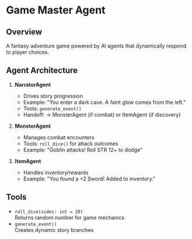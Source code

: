 # Game Master Agent  

## Overview  
A fantasy adventure game powered by AI agents that dynamically respond to player choices.  

## Agent Architecture  
1. **NarratorAgent**  
   - Drives story progression  
   - Example: "You enter a dark cave. A faint glow comes from the left."  
   - Tools: `generate_event()`  
   - Handoff: → MonsterAgent (if combat) or ItemAgent (if discovery)  

2. **MonsterAgent**  
   - Manages combat encounters  
   - Tools: `roll_dice()` for attack outcomes  
   - Example: "Goblin attacks! Roll STR 12+ to dodge"  

3. **ItemAgent**  
   - Handles inventory/rewards  
   - Example: "You found a +2 Sword! Added to inventory."  

## Tools  
- `roll_dice(sides: int = 20)`  
  Returns random number for game mechanics  
- `generate_event()`  
  Creates dynamic story branches  